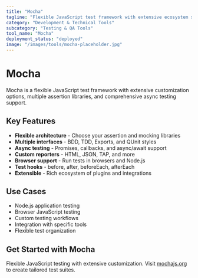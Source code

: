 ```yaml
---
title: "Mocha"
tagline: "Flexible JavaScript test framework with extensive ecosystem support"
category: "Development & Technical Tools"
subcategory: "Testing & QA Tools"
tool_name: "Mocha"
deployment_status: "deployed"
image: "/images/tools/mocha-placeholder.jpg"
---
```


# Mocha

Mocha is a flexible JavaScript test framework with extensive customization options, multiple assertion libraries, and comprehensive async testing support.

## Key Features

- **Flexible architecture** - Choose your assertion and mocking libraries
- **Multiple interfaces** - BDD, TDD, Exports, and QUnit styles
- **Async testing** - Promises, callbacks, and async/await support
- **Custom reporters** - HTML, JSON, TAP, and more
- **Browser support** - Run tests in browsers and Node.js
- **Test hooks** - before, after, beforeEach, afterEach
- **Extensible** - Rich ecosystem of plugins and integrations

## Use Cases

- Node.js application testing
- Browser JavaScript testing
- Custom testing workflows
- Integration with specific tools
- Flexible test organization

## Get Started with Mocha

Flexible JavaScript testing with extensive customization. Visit [mochajs.org](https://mochajs.org) to create tailored test suites.